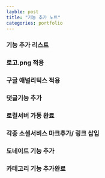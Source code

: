 ```yaml
---
layble: post
title: "기능 추가 노트"
categories: portfolio
---
```

### 기능 추가 리스트
### 로고.png 적용
### 구글 애널리틱스 적용
### 댓글기능 추가
### 로컬서버 가동 완료
### 각종 소셜서비스 마크추가/ 링크 삽입
### 도네이트 기능 추가
### 카테고리 기능 추가완료
